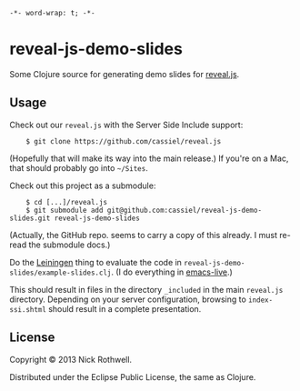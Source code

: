 `-*- word-wrap: t; -*-`

# reveal-js-demo-slides

Some Clojure source for generating demo slides for [reveal.js](https://github.com/hakimel/reveal.js).

## Usage

Check out our `reveal.js` with the Server Side Include support:

        $ git clone https://github.com/cassiel/reveal.js

(Hopefully that will make its way into the main release.) If you're on a Mac, that should probably go into `~/Sites`.

Check out this project as a submodule:

        $ cd [...]/reveal.js
        $ git submodule add git@github.com:cassiel/reveal-js-demo-slides.git reveal-js-demo-slides

(Actually, the GitHub repo. seems to carry a copy of this already. I must re-read the submodule docs.)

Do the [Leiningen](https://github.com/technomancy/leiningen) thing to evaluate the code in `reveal-js-demo-slides/example-slides.clj`. (I do everything in [emacs-live](https://github.com/overtone/emacs-live).)

This should result in files in the directory `_included` in the main `reveal.js` directory. Depending on your server configuration, browsing to `index-ssi.shtml` should result in a complete presentation.

## License

Copyright © 2013 Nick Rothwell.

Distributed under the Eclipse Public License, the same as Clojure.
